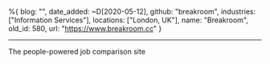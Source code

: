 %{
  blog: "",
  date_added: ~D[2020-05-12],
  github: "breakroom",
  industries: ["Information Services"],
  locations: ["London, UK"],
  name: "Breakroom",
  old_id: 580,
  url: "https://www.breakroom.cc"
}

---

The people-powered job comparison site
